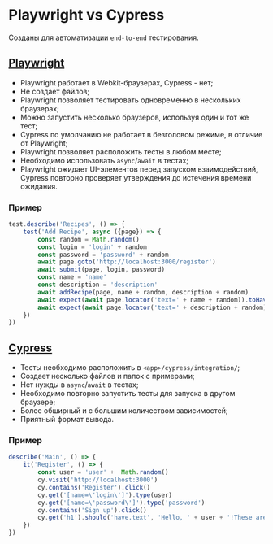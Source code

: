 # Playwright vs Cypress

Созданы для автоматизации `end-to-end` тестирования.

## [Playwright](https://github.com/dromanenko/itmo-testing/client/src/tests/e2e)

- Playwright работает в Webkit-браузерах, Cypress - нет;
- Не создает файлов;
- Playwright позволяет тестировать одновременно в нескольких браузерах;
- Можно запустить несколько браузеров, используя один и тот же тест;
- Cypress по умолчанию не работает в безголовом режиме, в отличие от Playwright;
- Playwright позволяет расположить тесты в любом месте;
- Необходимо использовать `async`/`await` в тестах;
- Playwright ожидает UI-элементов перед запуском взаимодействий, Cypress повторно проверяет утверждения до истечения времени ожидания.

### Пример
```javascript
test.describe('Recipes', () => {
    test('Add Recipe', async ({page}) => {
        const random = Math.random()
        const login = 'login' + random
        const password = 'password' + random
        await page.goto('http://localhost:3000/register')
        await submit(page, login, password)
        const name = 'name'
        const description = 'description'
        await addRecipe(page, name + random, description + random)
        await expect(await page.locator('text=' + name + random)).toHaveText(name + random)
        await expect(await page.locator('text=' + description + random)).toHaveText(description + random)
    })
})
```


## [Cypress](https://github.com/dromanenko/itmo-testing/client/cypress/integration/Main.spec.js)

- Тесты необходимо расположить в `<app>/cypress/integration/`;
- Создает несколько файлов и папок с примерами;
- Нет нужды в `async`/`await` в тестах;
- Необходимо повторно запустить тесты для запуска в другом браузере;
- Более обширный и с большим количеством зависимостей;
- Приятный формат вывода.

### Пример
```javascript
describe('Main', () => {
    it('Register', () => {
        const user = 'user' +  Math.random()
        cy.visit('http://localhost:3000')
        cy.contains('Register').click()
        cy.get('[name=\'login\']').type(user)
        cy.get('[name=\'password\']').type('password')
        cy.contains('Sign up').click()
        cy.get('h1').should('have.text', 'Hello, ' + user + '!These are your favourite recipes!')
    })
})
```